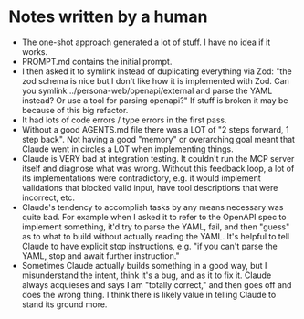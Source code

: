 # Notes written by a human

- The one-shot approach generated a lot of stuff. I have no idea if it works.
- PROMPT.md contains the initial prompt.
- I then asked it to symlink instead of duplicating everything via Zod: "the zod schema is nice but I don't like how it is implemented with Zod. Can you symlink ../persona-web/openapi/external and parse the YAML instead? Or use a tool for parsing openapi?" If stuff is broken it may be because of this big refactor.
- It had lots of code errors / type errors in the first pass.
- Without a good AGENTS.md file there was a LOT of "2 steps forward, 1 step back". Not having a good "memory" or overarching goal meant that Claude went in circles a LOT when implementing things.
- Claude is VERY bad at integration testing. It couldn't run the MCP server itself and diagnose what was wrong. Without this feedback loop, a lot of its implementations were contradictory, e.g. it would implement validations that blocked valid input, have tool descriptions that were incorrect, etc.
- Claude's tendency to accomplish tasks by any means necessary was quite bad. For example when I asked it to refer to the OpenAPI spec to implement something, it'd try to parse the YAML, fail, and then "guess" as to what to build without actually reading the YAML. It's helpful to tell Claude to have explicit stop instructions, e.g. "if you can't parse the YAML, stop and await further instruction."
- Sometimes Claude actually builds something in a good way, but I misunderstand the intent, think it's a bug, and as it to fix it. Claude always acquieses and says I am "totally correct," and then goes off and does the wrong thing. I think there is likely value in telling Claude to stand its ground more.
